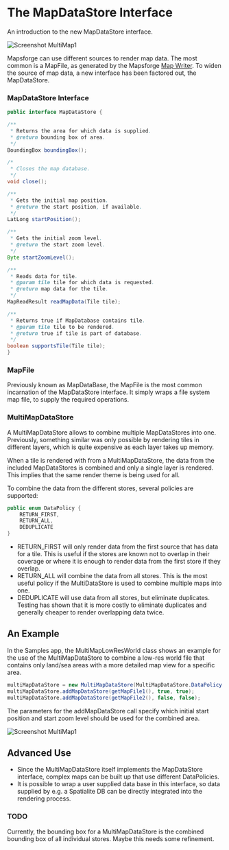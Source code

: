 # The MapDataStore Interface

An introduction to the new MapDataStore interface.

![Screenshot MultiMap1](images/multimap1.png)

Mapsforge can use different sources to render map data. The most common is a MapFile, as generated by the Mapsforge [Map Writer](Getting-Started-Map-Writer.md). To widen the source of map data, a new interface has been factored out, the MapDataStore.

### MapDataStore Interface

```java
public interface MapDataStore {

/**
 * Returns the area for which data is supplied.
 * @return bounding box of area.
 */
BoundingBox boundingBox();

/*
 * Closes the map database.
 */
void close();

/**
 * Gets the initial map position.
 * @return the start position, if available.
 */
LatLong startPosition();

/**
 * Gets the initial zoom level.
 * @return the start zoom level.
 */
Byte startZoomLevel();

/**
 * Reads data for tile.
 * @param tile tile for which data is requested.
 * @return map data for the tile.
 */
MapReadResult readMapData(Tile tile);

/**
 * Returns true if MapDatabase contains tile.
 * @param tile tile to be rendered.
 * @return true if tile is part of database.
 */
boolean supportsTile(Tile tile);
}
```

### MapFile

Previously known as MapDataBase, the MapFile is the most common incarnation of the MapDataStore interface. It simply wraps a file system map file, to supply the required operations.

### MultiMapDataStore

A MultiMapDataStore allows to combine multiple MapDataStores into one. Previously, something similar was only possible by rendering tiles in different layers, which is quite expensive as each layer takes up memory.

When a tile is rendered with from a MultiMapDataStore, the data from the included MapDataStores is combined and only a single layer is rendered. This implies that the same render theme is being used for all.

To combine the data from the different stores, several policies are supported:

```java
public enum DataPolicy {
    RETURN_FIRST,
    RETURN_ALL,
    DEDUPLICATE
}
```
    
 - RETURN_FIRST will only render data from the first source that has data for a tile. This is useful if the stores are known not to overlap in their coverage or where it is enough to render data from the first store if they overlap.
 - RETURN_ALL will combine the data from all stores. This is the most useful policy if the MultiDataStore is used to combine multiple maps into one.
 - DEDUPLICATE will use data from all stores, but eliminate duplicates. Testing has shown that it is more costly to eliminate duplicates and generally cheaper to render overlapping data twice.

## An Example

In the Samples app, the MultiMapLowResWorld class shows an example for the use of the MultiMapDataStore to combine a low-res world file that contains only land/sea areas with a more detailed map view for a specific area. 

```java
multiMapDataStore = new MultiMapDataStore(MultiMapDataStore.DataPolicy.RETURN_ALL);
multiMapDataStore.addMapDataStore(getMapFile1(), true, true);
multiMapDataStore.addMapDataStore(getMapFile2(), false, false);
```

The parameters for the addMapDataStore call specify which initial start position and start zoom level should be used for the combined area.

![Screenshot MultiMap1](images/multimap2.png)

## Advanced Use
 - Since the MultiMapDataStore itself implements the MapDataStore interface, complex maps can be built up that use different DataPolicies. 
 - It is possible to wrap a user supplied data base in this interface, so data supplied by e.g. a Spatialite DB can be directly integrated into the rendering process.

### TODO
Currently, the bounding box for a MultiMapDataStore is the combined bounding box of all individual stores. Maybe this needs some refinement.
